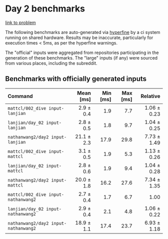 # Day 2 benchmarks

[link to problem](http://adventofcode.com/2021/day/2)

The following benchmarks are auto-generated via [hyperfine](https://github.com/sharkdp/hyperfine) by a ci system running on shared hardware. Results may be inaccurate, particularly for execution times < 5ms, as per the hyperfine warnings.

The "official" inputs were aggregated from repositories participating in the generation of these benchmarks. The "large" inputs (if any) were sourced from various places, including the subreddit.

## Benchmarks with officially generated inputs
| Command | Mean [ms] | Min [ms] | Max [ms] | Relative |
|:---|---:|---:|---:|---:|
| `mattcl/002_dive input-lanjian` | 2.9 ± 0.4 | 1.9 | 7.7 | 1.06 ± 0.23 |
| `lanjian/day_02 input-lanjian` | 2.8 ± 0.5 | 1.8 | 9.7 | 1.04 ± 0.25 |
| `nathanwang2/day2 input-lanjian` | 21.1 ± 2.3 | 17.9 | 29.8 | 7.73 ± 1.49 |
| `mattcl/002_dive input-mattcl` | 3.1 ± 0.5 | 1.9 | 5.3 | 1.13 ± 0.26 |
| `lanjian/day_02 input-mattcl` | 2.8 ± 0.6 | 1.9 | 9.4 | 1.04 ± 0.28 |
| `nathanwang2/day2 input-mattcl` | 20.0 ± 1.8 | 16.2 | 27.6 | 7.34 ± 1.35 |
| `mattcl/002_dive input-nathanwang2` | 2.7 ± 0.4 | 1.7 | 6.7 | 1.00 |
| `lanjian/day_02 input-nathanwang2` | 2.9 ± 0.4 | 2.1 | 4.8 | 1.06 ± 0.22 |
| `nathanwang2/day2 input-nathanwang2` | 18.9 ± 1.1 | 17.4 | 23.7 | 6.93 ± 1.18 |
